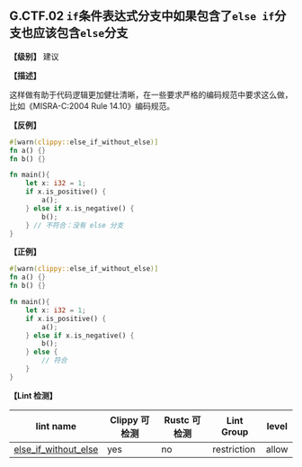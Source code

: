 ## G.CTF.02 `if`条件表达式分支中如果包含了`else if`分支也应该包含`else`分支

**【级别】** 建议

**【描述】**

这样做有助于代码逻辑更加健壮清晰，在一些要求严格的编码规范中要求这么做，比如《MISRA-C:2004 Rule 14.10》编码规范。

**【反例】**

```rust
#[warn(clippy::else_if_without_else)]
fn a() {}
fn b() {}

fn main(){
    let x: i32 = 1;
    if x.is_positive() {
        a();
    } else if x.is_negative() {
        b();
    } // 不符合：没有 else 分支
}
```

**【正例】**

```rust
#[warn(clippy::else_if_without_else)]
fn a() {}
fn b() {}

fn main(){
    let x: i32 = 1;
    if x.is_positive() {
        a();
    } else if x.is_negative() {
        b();
    } else {
        // 符合
    }
}
```

**【Lint 检测】**

| lint name                                                                                    | Clippy 可检测 | Rustc 可检测 | Lint Group  | level |
| -------------------------------------------------------------------------------------------- | ------------- | ------------ | ----------- | ----- |
| [else_if_without_else](https://rust-lang.github.io/rust-clippy/master/#else_if_without_else) | yes           | no           | restriction | allow |



